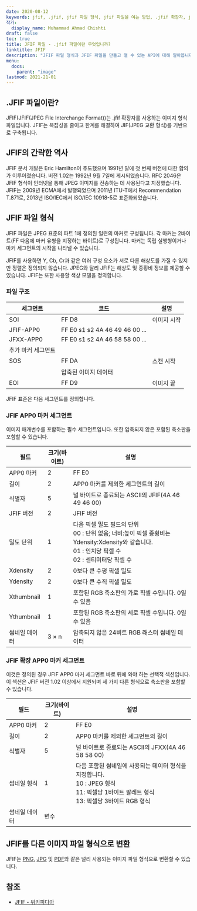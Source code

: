```yaml
---
date: 2020-08-12
keywords: jfif, .jfif, jfif 파일 형식, jfif 파일을 여는 방법, .jfif 확장자, jfif 확장자
작가:
  display_name: Muhammad Ahmad Chishti
draft: false
toc: true
title: JFIF 파일 - .jfif 파일이란 무엇입니까?
linktitle: JFIF
description: "JFIF 파일 형식과 JFIF 파일을 만들고 열 수 있는 API에 대해 알아봅니다."
menu:
  docs:
    parent: "image"
lastmod: 2021-21-01
---
```


## .JFIF 파일이란?

JFIF(JFIF(JPEG File Interchange Format))는 .jfif 확장자를 사용하는 이미지 형식 파일입니다. JFIF는 복잡성을 줄이고 한계를 해결하여 JIF(JPEG 교환 형식)를 기반으로 구축됩니다.

## JFIF의 간략한 역사

JFIF 문서 개발은 Eric Hamilton이 주도했으며 1991년 말에 첫 번째 버전에 대한 합의가 이루어졌습니다. 버전 1.02는 1992년 9월 7일에 게시되었습니다. RFC 2046은 JFIF 형식이 인터넷을 통해 JPEG 이미지를 전송하는 데 사용된다고 지정했습니다. JFIF는 2009년 ECMA에서 발행되었으며 2011년 ITU-T에서 Recommendation T.871로, 2013년 ISO/IEC에서 ISO/IEC 10918-5로 표준화되었습니다.

## JFIF 파일 형식 ##

JFIF 파일은 JPEG 표준의 파트 1에 정의된 일련의 마커로 구성됩니다. 각 마커는 2바이트(FF 다음에 마커 유형을 지정하는 바이트)로 구성됩니다. 마커는 독립 실행형이거나 마커 세그먼트의 시작을 나타낼 수 있습니다.

JFIF를 사용하면 Y, Cb, Cr과 같은 여러 구성 요소가 서로 다른 해상도를 가질 수 있지만 정렬은 정의되지 않습니다. JPEG와 달리 JFIF는 해상도 및 종횡비 정보를 제공할 수 있습니다. JFIF는 또한 사용할 색상 모델을 정의합니다.

### 파일 구조 ##

|세그먼트|코드|설명|
|---|---|---|
|SOI|FF D8|이미지 시작|
|JFIF-APP0|FF E0 s1 s2 4A 46 49 46 00 ...||
|JFXX-APP0|FF E0 s1 s2 4A 46 58 58 00 ...||
|추가 마커 세그먼트|
|SOS|FF DA|스캔 시작|
||압축된 이미지 데이터||
|EOI|FF D9|이미지 끝|

JFIF 표준은 다음 세그먼트를 정의합니다.

### JFIF APP0 마커 세그먼트 ###

이미지 매개변수를 포함하는 필수 세그먼트입니다. 또한 압축되지 않은 포함된 축소판을 포함할 수 있습니다.

|필드|크기(바이트)|설명|
|---|---|---|
|APP0 마커|2|FF E0|
|길이|2|APP0 마커를 제외한 세그먼트의 길이|
|식별자|5|널 바이트로 종료되는 ASCII의 JFIF(4A 46 49 46 00)|
|JFIF 버전|2|JFIF 버전|
|밀도 단위|1|다음 픽셀 밀도 필드의 단위</br> 00 : 단위 없음; 너비:높이 픽셀 종횡비는 Ydensity:Xdensity와 같습니다.</br> 01 : 인치당 픽셀 수</br> 02 : 센티미터당 픽셀 수|
|Xdensity|2|0보다 큰 수평 픽셀 밀도|
|Ydensity|2|0보다 큰 수직 픽셀 밀도|
|Xthumbnail|1|포함된 RGB 축소판의 가로 픽셀 수입니다. 0일 수 있음|
|Ythumbnail|1|포함된 RGB 축소판의 세로 픽셀 수입니다. 0일 수 있음|
|썸네일 데이터|3 × n|압축되지 않은 24비트 RGB 래스터 썸네일 데이터|

### JFIF 확장 APP0 마커 세그먼트 ###

이것은 정의된 경우 JFIF APP0 마커 세그먼트 바로 뒤에 와야 하는 선택적 섹션입니다. 이 섹션은 JFIF 버전 1.02 이상에서 지원되며 세 가지 다른 형식으로 축소판을 포함할 수 있습니다.

|필드|크기(바이트)|설명|
|---|---|---|
|APP0 마커|2|FF E0|
|길이|2|APP0 마커를 제외한 세그먼트의 길이|
|식별자|5|널 바이트로 종료되는 ASCII의 JFXX(4A 46 58 58 00)|
|썸네일 형식|1|다음 포함된 썸네일에 사용되는 데이터 형식을 지정합니다.</br> 10 : JPEG 형식</br> 11: 픽셀당 1바이트 팔레트 형식</br> 13: 픽셀당 3바이트 RGB 형식|
|썸네일 데이터|변수||

## JFIF를 다른 이미지 파일 형식으로 변환

JFIF는 [PNG](/ko/image/png/), [JPG](/ko/image/jpg/) 및 [PDF](/ko/pdf/)와 같은 널리 사용되는 이미지 파일 형식으로 변환할 수 있습니다.

## 참조 ##

- [JFIF - 위키피디아](https://en.wikipedia.org/wiki/JPEG_File_Interchange_Format#History)

